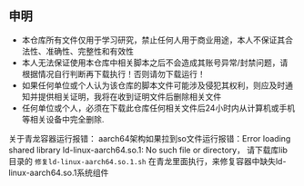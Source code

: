 
## 申明
* 本仓库所有文件仅用于学习研究，禁止任何人用于商业用途，本人不保证其合法性、准确性、完整性和有效性
* 本人无法保证使用本仓库中相关脚本之后不会造成其账号异常/封禁问题，请根据情况自行判断再下载执行！否则请勿下载运行！
* 如果任何单位或个人认为该仓库的脚本文件可能涉及侵犯其权利，则应及时通知并提供相关证明，我将在收到证明文件后删除相关文件
* 任何单位或个人，必须在下载此仓库任何相关文件后24小时内从计算机或手机等相关设备中完全删除.


关于青龙容器运行报错：
aarch64架构如果拉到so文件运行报错：Error loading shared library ld-linux-aarch64.so.1: No such file or directory，
请下载库lib目录的 `修复ld-linux-aarch64.so.1.sh` 在青龙里面执行，来修复容器中缺失ld-linux-aarch64.so.1系统组件